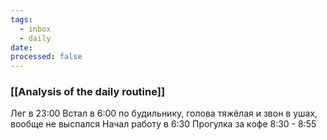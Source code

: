 ```yaml
---
tags:
  - inbox
  - daily
date:
processed: false
---
```

### [[Analysis of the daily routine]]
Лег в 23:00
Встал в 6:00 по будильнику, голова тяжёлая и звон в ушах, вообще не выспался
Начал работу в 6:30
Прогулка за кофе 8:30 - 8:55